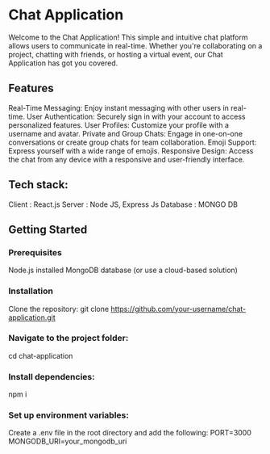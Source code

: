 # Chat Application
Welcome to the Chat Application! This simple and intuitive chat platform allows users to communicate in real-time. Whether you're collaborating on a project, chatting with friends, or hosting a virtual event, our Chat Application has got you covered.

## Features
Real-Time Messaging: Enjoy instant messaging with other users in real-time.
User Authentication: Securely sign in with your account to access personalized features.
User Profiles: Customize your profile with a username and avatar.
Private and Group Chats: Engage in one-on-one conversations or create group chats for team collaboration.
Emoji Support: Express yourself with a wide range of emojis.
Responsive Design: Access the chat from any device with a responsive and user-friendly interface.

## Tech stack:
Client : React.js
Server : Node JS, Express Js
Database : MONGO DB

## Getting Started
### Prerequisites
Node.js installed
MongoDB database (or use a cloud-based solution)

### Installation
Clone the repository:
git clone https://github.com/your-username/chat-application.git

### Navigate to the project folder:
cd chat-application

### Install dependencies:
npm i

### Set up environment variables:

Create a .env file in the root directory and add the following:
PORT=3000
MONGODB_URI=your_mongodb_uri
